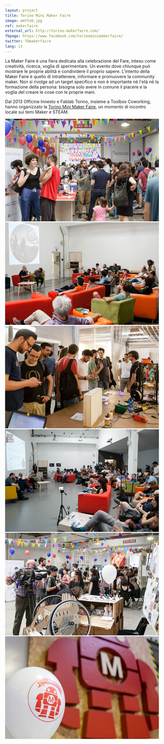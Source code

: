 ```yaml
---
layout: project
title: Torino Mini Maker Faire
image: mmfto6.jpg
ref: makerfaire
external_url: http://torino.makerfaire.com/
fbpage: https://www.facebook.com/torinominimakerfaire/
twitter: TOmakerfaire
lang: it
---
```

La Maker Faire è una fiera dedicata alla celebrazione del Fare, inteso come creatività, ricerca, voglia di sperimentare. Un evento dove chiunque può mostrare le proprie abilità e condividere il proprio sapere. L'intento della Maker Faire è quello di intrattenere, informare e promuovere la community maker. Non si rivolge ad un target specifico e non è importante nè l'età nè la formazione della persona: bisogna solo avere in comune il piacere e la voglia del creare le cose con le proprie mani.

Dal 2013 Officine Innesto e Fablab Torino, insieme a Toolbox Coworking, hanno organizzato la [Torino Mini Maker Faire](http://torino.makerfaire.com/contact/), un momento di incontro locale sui temi Maker e STEAM. 

<div class="photo-carousel">
    <img src="/images/projects/mmfto1.jpg">
    <img src="/images/projects/mmfto2.jpg">
    <img src="/images/projects/mmfto3.jpg">
    <img src="/images/projects/mmfto4.jpg">
    <img src="/images/projects/mmfto5.jpg">
    <img src="/images/projects/mmfto6.jpg">
</div>
